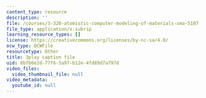 ```yaml
---
content_type: resource
description: ''
file: /courses/3-320-atomistic-computer-modeling-of-materials-sma-5107-spring-2005/8bfb6e2d77f65a97b12e4fd89d7a797d_egK3Cih11J4.vtt
file_type: application/x-subrip
learning_resource_types: []
license: https://creativecommons.org/licenses/by-nc-sa/4.0/
ocw_type: OCWFile
resourcetype: Other
title: 3play caption file
uid: 8bfb6e2d-77f6-5a97-b12e-4fd89d7a797d
video_files:
  video_thumbnail_file: null
video_metadata:
  youtube_id: null
---
```

